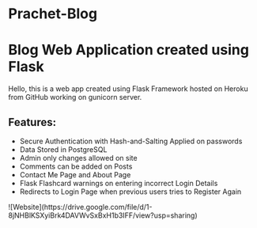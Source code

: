 # Prachet-Blog
<h1>Blog Web Application created using Flask</h1>

<p>Hello, this is a web app created using Flask Framework hosted on Heroku from GitHub working on gunicorn server.</p>

<h2>Features:</h2>

<ul>
	<li>Secure Authentication with Hash-and-Salting Applied on passwords</li>
	<li>Data Stored in PostgreSQL</li>
	<li>Admin only changes allowed on site</li>
	<li>Comments can be added on Posts</li>
	<li>Contact Me Page and About Page</li>
	<li>Flask Flashcard warnings on entering incorrect Login Details&nbsp;</li>
	<li>Redirects to Login Page when previous users tries to Register Again</li>
</ul>
![Website](https://drive.google.com/file/d/1-8jNHBlKSXyiBrk4DAVWvSxBxH1b3IFF/view?usp=sharing)
<!-- <a href="https://drive.google.com/file/d/1-8jNHBlKSXyiBrk4DAVWvSxBxH1b3IFF/view?usp=sharing"><img alt="" src="https://drive.google.com/file/d/1-8jNHBlKSXyiBrk4DAVWvSxBxH1b3IFF/view?usp=sharing" /></a> -->
